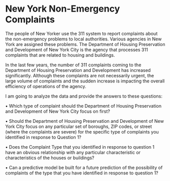 # New York Non-Emergency Complaints
The people of New Yorker use the 311 system to report complaints about the non-emergency problems to local authorities. Various agencies in New York are assigned these problems. The Department of Housing Preservation and Development of New York City is the agency that processes 311 complaints that are related to housing and buildings.

In the last few years, the number of 311 complaints coming to the Department of Housing Preservation and Development has increased significantly. Although these complaints are not necessarily urgent, the large volume of complaints and the sudden increase is impacting the overall efficiency of operations of the agency.

I am going to analyze the data and provide the answers to these questions:

• Which type of complaint should the Department of Housing Preservation and Development of New York City focus on first?

• Should the Department of Housing Preservation and Development of New York City focus on any particular set of boroughs, ZIP codes, or street (where the complaints are severe) for the specific type of complaints you identified in response to Question 1?

• Does the Complaint Type that you identified in response to question 1 have an obvious relationship with any particular characteristic or characteristics of the houses or buildings?

• Can a predictive model be built for a future prediction of the possibility of complaints of the type that you have identified in response to question 1?


